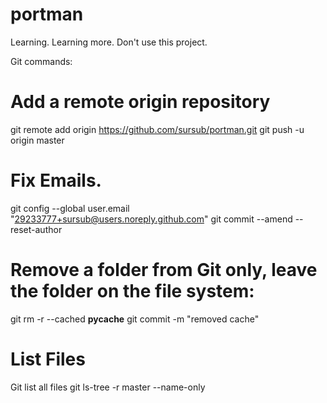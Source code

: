 # portman

Learning.
Learning more. Don't use this project.

Git commands:

# Add a remote origin repository
git remote add origin https://github.com/sursub/portman.git
git push -u origin master

# Fix Emails.
git config --global user.email "29233777+sursub@users.noreply.github.com"
git commit --amend --reset-author


# Remove a folder from Git only, leave the folder on the file system:
git rm -r --cached __pycache__
git commit -m "removed cache"

# List Files
Git list all files
git ls-tree -r master --name-only